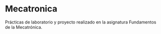# Mecatronica
Prácticas de laboratorio y proyecto realizado en la asignatura Fundamentos de la Mecatrónica.